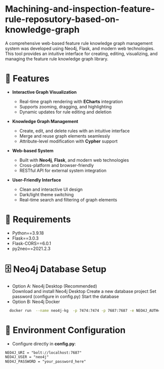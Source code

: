 # Machining-and-inspection-feature-rule-reposutory-based-on-knowledge-graph
A comprehensive web-based feature rule knowledge graph management system was developed using Neo4j, Flask, and modern web technologies. This tool provides an intuitive interface for creating, editing, visualizing, and managing the feature rule knowledge graph library.

# 🚀 Features

- **Interactive Graph Visualization**
  - Real-time graph rendering with **ECharts** integration
  - Supports zooming, dragging, and highlighting
  - Dynamic updates for rule editing and deletion

- **Knowledge Graph Management**
  - Create, edit, and delete rules with an intuitive interface
  - Merge and reuse graph elements seamlessly
  - Attribute-level modification with **Cypher** support

- **Web-based System**
  - Built with **Neo4j**, **Flask**, and modern web technologies
  - Cross-platform and browser-friendly
  - RESTful API for external system integration

- **User-Friendly Interface**
  - Clean and interactive UI design
  - Dark/light theme switching
  - Real-time search and filtering of graph elements

# 🌿 Requirements  
- Python==3.9.18
- Flask==3.0.3
- Flask-CORS==6.0.1
- py2neo==2021.2.3

# 🗄️ Neo4j Database Setup
- Option A: Neo4j Desktop (Recommended) \
  Download and install Neo4j Desktop
  Create a new database project
  Set password (configure in config.py)
  Start the database
- Option B: Neo4j Docker
```bash
  docker run  --name neo4j-kg  -p 7474:7474 -p 7687:7687 -e NEO4J_AUTH=neo4j/yourpassword neo4j:latest
```
# 🧱 Environment Configuration
- Configure directly in **config.py**:
```markdown
NEO4J_URI = "bolt://localhost:7687"
NEO4J_USER = "neo4j"
NEO4J_PASSWORD = "your_password_here"
```






